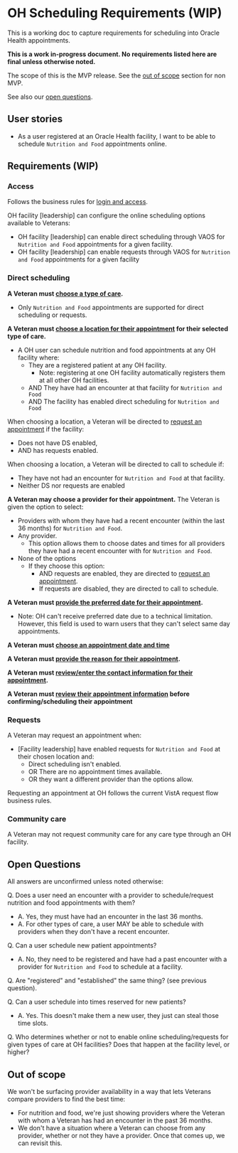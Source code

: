 # OH Scheduling Requirements (WIP)

This is a working doc to capture requirements for scheduling into Oracle Health appointments. 

**This is a work in-progress document. No requirements listed here are final unless otherwise noted.**

The scope of this is the MVP release. See the [out of scope](#out-of-scope) section for non MVP. 

See also our [open questions](#open-questions).


## User stories

- As a user registered at an Oracle Health facility, I want to be able to schedule `Nutrition and Food` appointments online.


## Requirements (WIP)

### Access

Follows the business rules for [login and access](login-and-access.md).

OH facility [leadership] can configure the online scheduling options available to Veterans:
- OH facility [leadership] can enable direct scheduling through VAOS for `Nutrition and Food` appointments for a given facility.
- OH facility [leadership] can enable requests through VAOS for `Nutrition and Food` appointments for a given facility

### Direct scheduling

**A Veteran must [choose a type of care](schedule-flow/all--type-of-care.md).**
   - Only `Nutrition and Food` appointments are supported for direct scheduling or requests. 

**A Veteran must [choose a location for their appointment](schedule-flow/va-direct--choose-location.md) for their selected type of care.**
- A OH user can schedule nutrition and food appointments at any OH facility where:
  - They are a registered patient at any OH facility.
    - Note: registering at one OH facility automatically registers them at all other OH facilities.
  - AND They have had an encounter at that facility for `Nutrition and Food`
  - AND The facility has enabled direct scheduling for `Nutrition and Food`

When choosing a location, a Veteran will be directed to [request an appointment](#requests) if the facility:
  - Does not have DS enabled,
  - AND has requests enabled.

When choosing a location, a Veteran will be directed to call to schedule if:
   - They have not had an encounter for `Nutrition and Food` at that facility.
   - Neither DS nor requests are enabled

**A Veteran may choose a provider for their appointment.**
The Veteran is given the option to select:
- Providers with whom they have had a recent encounter (within the last 36 months) for `Nutrition and Food`.
- Any provider.
  - This option allows them to choose dates and times for all providers they have had a recent encounter with for `Nutrition and Food`.
- None of the options
    - If they choose this option:
      - AND requests are enabled, they are directed to [request an appointment](#requests).
      - If requests are disabled, they are directed to call to schedule.

**A Veteran must [provide the preferred date for their appointment](schedule-flow/va-direct--preferred-date.md).**
- Note: OH can't receive preferred date due to a technical limitation. However, this field is used to warn users that they can't select same day appointments.

**A Veteran must [choose an appointment date and time](schedule-flow/va-direct--choose-a-date.md)**


**A Veteran must [provide the reason for their appointment](schedule-flow/va-direct--reason-for-appointment.md).**


**A Veteran must [review/enter the contact information for their appointment](schedule-flow/va-direct--reason-for-appointment.md).**


**A Veteran must [review their appointment information](schedule-flow/va-direct--review-and-submit.md) before confirming/scheduling their appointment**


### Requests

A Veteran may request an appointment when:
- [Facility leadership] have enabled requests for `Nutrition and Food` at their chosen location and:
  - Direct scheduling isn't enabled.
  - OR There are no appointment times available.
  - OR they want a different provider than the options allow.
  
Requesting an appointment at OH follows the current VistA request flow business rules.

### Community care

A Veteran may not request community care for any care type through an OH facility.

## Open Questions

All answers are unconfirmed unless noted otherwise:

Q. Does a user need an encounter with a provider to schedule/request nutrition and food appointments with them?
   - A. Yes, they must have had an encounter in the last 36 months.
   - A. For other types of care, a user MAY be able to schedule with providers when they don't have a recent encounter. 

Q. Can a user schedule new patient appointments?
   - A. No, they need to be registered and have had a past encounter with a provider for `Nutrition and Food` to schedule at a facility.

Q. Are "registered" and "established" the same thing? (see previous question).

Q. Can a user schedule into times reserved for new patients?
 - A. Yes. This doesn't make them a new user, they just can steal those time slots.
  
Q. Who determines whether or not to enable online scheduling/requests for given types of care at OH facilities? Does that happen at the facility level, or higher?

## Out of scope

We won't be surfacing provider availability in a way that lets Veterans compare providers to find the best time:
- For nutrition and food, we're just showing providers where the Veteran with whom a Veteran has had an encounter in the past 36 months.
- We don't have a situation where a Veteran can choose from any provider, whether or not they have a provider. Once that comes up, we can revisit this. 




